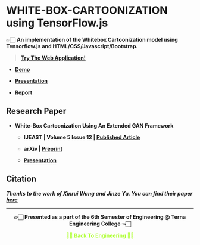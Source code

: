 # WHITE-BOX-CARTOONIZATION using TensorFlow.js
 
 👉🏻 **An implementation of the Whitebox Cartoonization model using Tensorflow.js and HTML/CSS/Javascript/Bootstrap.**

 >**[Try The Web Application!](https://amey-thakur.github.io/WHITE-BOX-CARTOONIZATION)**

   - **[Demo](https://github.com/Amey-Thakur/WHITE-BOX-CARTOONIZATION/blob/main/WHITE-BOX%20CARTOONIZATION%20USING%20AN%20EXTENDED%20GAN%20FRAMEWORK%20DEMO.mp4)**
 
   - **[Presentation](https://github.com/Amey-Thakur/WHITE-BOX-CARTOONIZATION/blob/main/WHITE-BOX%20CARTOONIZATION%20USING%20AN%20EXTENDED%20GAN%20FRAMEWORK%20PRESENTATION.pdf)**
 
   - **[Report](https://github.com/Amey-Thakur/WHITE-BOX-CARTOONIZATION/blob/main/WHITE-BOX%20CARTOONIZATION%20USING%20AN%20EXTENDED%20GAN%20FRAMEWORK%20REPORT.pdf)**


## Research Paper

 - **White-Box Cartoonization Using An Extended GAN Framework**
  
   - **IJEAST | Volume 5 Issue 12 | [Published Article](http://dx.doi.org/10.33564/IJEAST.2021.v05i12.049)**
 
   - **arXiv | [Preprint](https://arxiv.org/abs/2107.04551)** 
 
   - **[Presentation](http://dx.doi.org/10.13140/RG.2.2.22496.40964)**

## **Citation**
 
 **_Thanks to the work of Xinrui Wang and Jinze Yu. You can find their paper [here](https://openaccess.thecvf.com/content_CVPR_2020/html/Wang_Learning_to_Cartoonize_Using_White-Box_Cartoon_Representations_CVPR_2020_paper.html)_** 
 
---

<p align="center"> <b> 👉🏻 Presented as a part of the 6th Semester of Engineering @ Terna Engineering College 👈🏻 <b> </p>
 
<p align="center"><a href='https://github.com/Amey-Thakur/ACHIEVEMENTS#engineering', style='color: greenyellow;'> ✌🏻 Back To Engineering ✌🏻</p>
